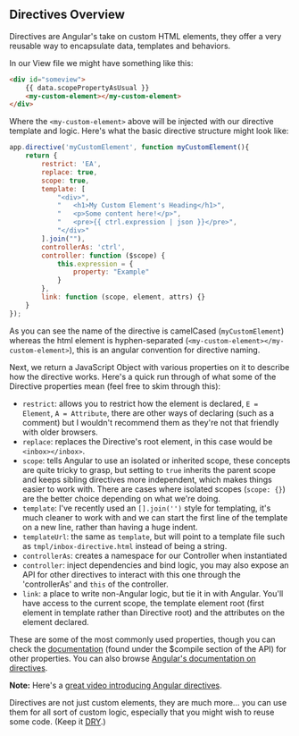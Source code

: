 ## Directives Overview

Directives are Angular's take on custom HTML elements, they offer a very reusable way to encapsulate data, templates and behaviors.

In our View file we might have something like this:

```html
<div id="someview">
    {{ data.scopePropertyAsUsual }}
    <my-custom-element></my-custom-element>
</div>
```

Where the `<my-custom-element>` above will be injected with our directive template and logic. Here's what the basic directive structure might look like:

```js
app.directive('myCustomElement', function myCustomElement(){
    return {
        restrict: 'EA',
        replace: true,
        scope: true,
        template: [
            "<div>",
            "   <h1>My Custom Element's Heading</h1>",
            "   <p>Some content here!</p>",
            "   <pre>{{ ctrl.expression | json }}</pre>",
            "</div>"
        ].join(""),
        controllerAs: 'ctrl',
        controller: function ($scope) {
            this.expression = {
                property: "Example"
            }
        },
        link: function (scope, element, attrs) {}
    }
});
```

As you can see the name of the directive is camelCased (`myCustomElement`) whereas the html element is hyphen-separated (`<my-custom-element></my-custom-element>`), this is an angular convention for directive naming.

Next, we return a JavaScript Object with various properties on it to describe how the directive works. Here's a quick run through of what some of the Directive properties mean (feel free to skim through this):

* `restrict`: allows you to restrict how the element is declared, `E = Element`, `A = Attribute`, there are other ways of declaring (such as a comment) but I wouldn't recommend them as they're not that friendly with older browsers.
* `replace`: replaces the Directive's root element, in this case would be `<inbox></inbox>`.
* `scope`: tells Angular to use an isolated or inherited scope, these concepts are quite tricky to grasp, but setting to `true` inherits the parent scope and keeps sibling directives more independent, which makes things easier to work with. There are cases where isolated scopes (`scope: {}`) are the better choice depending on what we're doing.
* `template`: I've recently used an `[].join('')` style for templating, it's much cleaner to work with and we can start the first line of the template on a new line, rather than having a huge indent.
* `templateUrl`: the same as `template`, but will point to a template file such as `tmpl/inbox-directive.html` instead of being a string.
* `controllerAs`: creates a namespace for our Controller when instantiated
* `controller`: inject dependencies and bind logic, you may also expose an API for other directives to interact with this one through the 'controllerAs' and `this` of the controller.
* `link`: a place to write non-Angular logic, but tie it in with Angular. You'll have access to the current scope, the template element root (first element in template rather than Directive root) and the attributes on the element declared.

These are some of the most commonly used properties, though you can check the [documentation](https://docs.angularjs.org/api/ng/service/$compile#directive-definition-object) (found under the $compile section of the API) for other properties. You can also browse [Angular's documentation on directives](https://docs.angularjs.org/guide/directive).

__Note:__ Here's a [great video introducing Angular directives](https://www.youtube.com/watch?v=0r5QvzjjKDc).

Directives are not just custom elements, they are much more... you can use them for all sort of custom logic, especially that you might wish to reuse some code. (Keep it [DRY](http://en.wikipedia.org/wiki/Don't_repeat_yourself).)